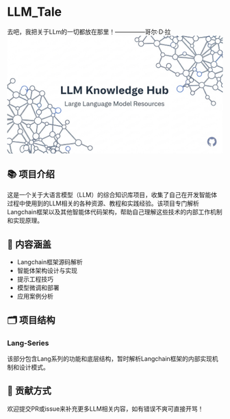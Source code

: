 # LLM_Tale
去吧，我把关于LLm的一切都放在那里！—————哥尔·D·拉
![Banner](assets/LLM.jpg)

## 📚 项目介绍

这是一个关于大语言模型（LLM）的综合知识库项目，收集了自己在开发智能体过程中使用到的LLM相关的各种资源、教程和实践经验。该项目专门解析Langchain框架以及其他智能体代码架构，帮助自己理解这些技术的内部工作机制和实现原理。

## 📖 内容涵盖

- Langchain框架源码解析
- 智能体架构设计与实现
- 提示工程技巧
- 模型微调和部署
- 应用案例分析

## 🗂️ 项目结构

### Lang-Series
该部分包含Lang系列的功能和底层结构，暂时解析Langchain框架的内部实现机制和设计模式。

## 🤝 贡献方式
欢迎提交PR或issue来补充更多LLM相关内容，如有错误不爽可直接开骂！